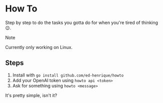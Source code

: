# How To

Step by step to do the tasks you gotta do for when you're tired of thinking 😉.

> [!NOTE]
> Currently only working on Linux.

## Steps

1. Install with `go install github.com/ed-henrique/howto`
2. Add your OpenAI token using `howto api <token>`
3. Ask for something using `howto <message>`

It's pretty simple, isn't it?
